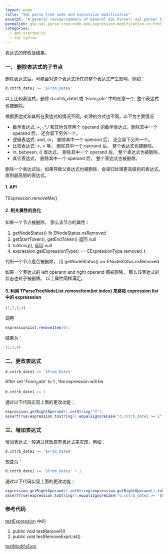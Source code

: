 ```yaml
---
layout: page
title: "SQL parse tree node and expression modification"
excerpt: "A general review/summary of General SQL Parser: sql parser tree node and expression modification"
permalink: gsp-sql-parse-tree-node-and-expression-modification-cn.html
categories:
  - get-started-cn
  - sql-syntax
---
```


表达式的修改及结果。

### 一、 删除表达式的子节点

删除表达式后，可能会对这个表达式所在的整个表达式产生影响，例如：

```sql
d.cntrb_date1 >= '$From_Date$'
```
以上比较表达式，删除 d.cntrb_date1 或 '$From_Date$' 中的任意一个, 整个表达式也被删除。

根据表达式和其所在表达式的情况不同，处理的方式也不同，以下为主要情况

- 数学表达式: +,-,*,/ 和其他含有两个 operand 的数学表达式，删除其中一个 operand 后， 还会留下另外一个。
- 逻辑表达式: and, or，  删除其中一个 operand 后， 还会留下另外一个。
- 比较表达式: <, > 等， 删除其中一个 operand 后， 整个表达式也被删除。
- in, between, () 表达式， 删除其中一个 operand 后， 整个表达式也被删除。
- 其它表达式， 删除其中一个 operand 后， 整个表达式也被删除。

删除一个表达式后，如果导致父表达式也被删除，会递归处理更高级别的表达式，直到最高层的表达式。

####  1. API
TExpression.removeMe()


#### 2. 相关属性的变化
如果一个节点被删除， 那么该节点的属性：
1. getNodeStatus() 为 ENodeStatus.nsRemoved
2. getStartToken(), getEndToken() 返回 null
3. toString(), 返回 null
4. expression.getExpressionType() == EExpressionType.removed_t

判断一个节点是否被删除， 用 getNodeStatus() == ENodeStatus.nsRemoved

如果一个表达式的 left operann and right operand 都被删除， 那么该表达式的状态也处于被删除。
以上属性同样满足。

#### 3. 利用 TParseTreeNodeList.removeItem(int index) 来移除 expression list 中的 expresssion

```sql
(1,2,3,4)
```

调用
```java
expressionList.removeItem(0);
```
结果为：
```sql
(2,3,4)
```


### 二、更改表达式
```sql
d.cntrb_date1 >= '$From_Date$'
```
After set '$From_Date$' to 1 , the expression will be 
```sql
d.cntrb_date1 >= 1
```

通过以下代码实现上面的更改功能：
```java
expression.getRightOperand().setString("1");
assertTrue(expression.toString().equalsIgnoreCase("d.cntrb_date1 >= 1"));
```

### 三、增加表达式
增加表达式一般通过修改原有表达式来实现，例如：
```sql
d.cntrb_date1 >= '$From_Date$'
```
想变为：
```sql
d.cntrb_date1 >= '$From_Date$' + 1
```


通过以下代码实现上面的更改功能：
```java
expression.getRightOperand().setString(expression.getRightOperand().toString()+" + 1");
assertTrue(expression.toString().equalsIgnoreCase("d.cntrb_date1 >= '$From_Date$' + 1"));
```



### 参考代码
[testExpression](https://github.com/sqlparser/gsp_demo_java/blob/master/src/test/java/common/testExpression.java)
中的 
1. public void testRemove1()
2. public void testRemoveExprList()

[testModifyExpr](https://github.com/sqlparser/gsp_demo_java/blob/master/src/test/java/common/testModifyExpr.java)
